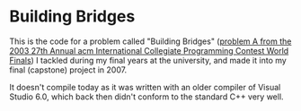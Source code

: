 # Building Bridges

This is the code for a problem called "Building Bridges" ([problem A from the 2003 27th Annual acm International Collegiate Programming Contest World Finals]([url](https://icpc.global/worldfinals/problems/2003-ICPC-World-Finals/2003WorldFinalProblemSet.pdf))) I tackled during my final years at the university, and made it into my final (capstone) project in 2007.

It doesn't compile today as it was written with an older compiler of Visual Studio 6.0, which back then didn't conform to the standard C++ very well.
